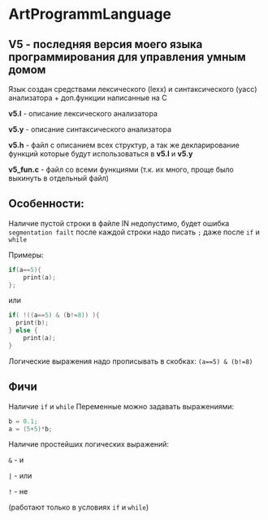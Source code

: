 # ArtProgrammLanguage

## V5 - последняя версия моего языка программирования для управления умным домом

Язык создан средствами лексического (lexx) и синтаксического (yacc) анализатора + доп.функции написанные на С

**v5.l** - описание лексического анализатора

**v5.y** - описание синтаксического анализатора

**v5.h** - файл с описанием всех структур, а так же декларирование функций которые будут использоваться в **v5.l** и **v5.y**

**v5_fun.c** - файл со всеми функциями (т.к. их много, проще было выкинуть в отдельный файл)

## Особенности:
Наличие пустой строки в файле IN недопустимо, будет ошибка ```segmentation failt```
после каждой строки надо писать ```;```
даже после ```if``` и ```while```

Примеры:
```c 
if(a==5){
	print(a);
};
```
или
```c
if( !((a==5) & (b!=8)) ){
  print(b);
} else {
	print(a);
}
```
Логические выражения надо прописывать в скобках: ```(a==5) & (b!=8)```

## Фичи
Наличие ```if``` и ```while```
Переменные можно задавать выражениями: 
```c
b = 0.1; 
a = (5+5)*b;
```
Наличие простейших логических выражений: 

```&``` - и

```|``` - или

```!``` - не 

(работают только в условиях ```if``` и ```while```)
